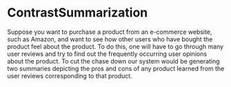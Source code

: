 ContrastSummarization
=====================
Suppose you want to purchase a product from an e-commerce website, such as Amazon, and want to see how other users who have bought the product feel about the product. To do this, one will have to go through many user reviews and try to find out the frequently occurring user opinions about the product. To cut the chase down our system would be generating two summaries depicting the pros and cons of any product learned from the user reviews corresponding to that product.
